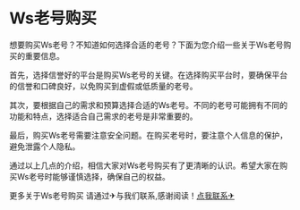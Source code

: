 # Ws老号购买

想要购买Ws老号？不知道如何选择合适的老号？下面为您介绍一些关于Ws老号购买的重要信息。

首先，选择信誉好的平台是购买Ws老号的关键。在选择购买平台时，要确保平台的信誉和口碑良好，以免购买到虚假或低质量的老号。

其次，要根据自己的需求和预算选择合适的Ws老号。不同的老号可能拥有不同的功能和特点，选择适合自己需求的老号是非常重要的。

最后，购买Ws老号需要注意安全问题。在购买老号时，要注意个人信息的保护，避免泄露个人隐私。

通过以上几点的介绍，相信大家对Ws老号购买有了更清晰的认识。希望大家在购买Ws老号时能够谨慎选择，确保自己的权益。

更多关于Ws老号购买 请通过✈与我们联系,感谢阅读！[点我联系✈](https://news.G208.com)